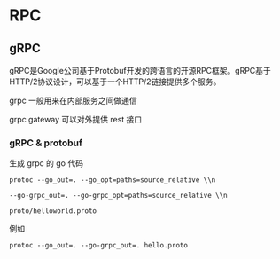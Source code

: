 # RPC

## gRPC

gRPC是Google公司基于Protobuf开发的跨语言的开源RPC框架。gRPC基于HTTP/2协议设计，可以基于一个HTTP/2链接提供多个服务。

grpc 一般用来在内部服务之间做通信

grpc gateway 可以对外提供 rest 接口

### gRPC & protobuf

生成 grpc 的 go 代码

```
protoc --go_out=. --go_opt=paths=source_relative \\n

--go-grpc_out=. --go-grpc_opt=paths=source_relative \\n

proto/helloworld.proto
```

例如

`protoc --go_out=. --go-grpc_out=. hello.proto`
